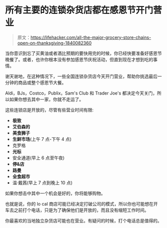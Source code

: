 # 所有主要的连锁杂货店都在感恩节开门营业

> 原文：<https://lifehacker.com/all-the-major-grocery-store-chains-open-on-thanksgiving-1840082360>

当你意识到忘了买黄油或者酒比预期的要快用完的时候，你已经快要准备好感恩节晚餐了。或者，也许你根本没有参加感恩节庆祝活动，但直到现在才想到吃的事情。



谢天谢地，在这种情况下，一些全国连锁杂货店今天开门营业，帮助你挑选最后一分钟的商品或整个感恩节大餐。

Aldi，BJs，Costco，Publix，Sam's Club 和 Trader Joe's 都决定今天关门，所以如果你想去其中一家，你就不走运了。

这些连锁店是开放的，尽管有些营业时间有限:

*   **极致**
*   **艾伯森的**
*   **美食狮子**
*   **生鲜市场**(上午 7 点-下午 4 点)
*   克罗格
*   **光标**
*   安全通道(早上 6 点至午夜)
*   **停&店**
*   **路曼**
*   **全食超市**
*   温·戴茜(早上 7 点到晚上 10 点)

如果你想击中其中一个机会是好的，你将能够购物。

也就是说，你的 lo cal 商店可能已经决定打破公司的模式，所以你也可能想在开车去之前打个电话，只是为了确保他们是开放的，而且没有缩短工作时间。

你最喜欢的当地独立杂货店可能也在营业。有疑问的时候，打个电话总是值得的。